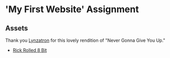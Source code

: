 # 'My First Website' Assignment

## Assets
Thank you [Lynzatron](https://www.zedge.net/profile/e5edfec6-0691-4005-9343-0bb9e0b87f35) for this lovely rendition of "Never Gonna Give You Up."
- [Rick Rolled 8 Bit](https://www.zedge.net/ringtone/484ea82f-4d9d-3660-b7d4-3017ecc0d46f)
